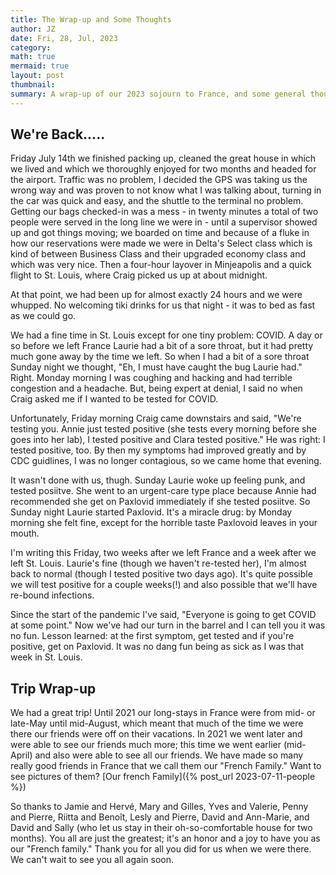 ```yaml
---
title: The Wrap-up and Some Thoughts
author: JZ
date: Fri, 28, Jul, 2023
category: 
math: true
mermaid: true
layout: post
thumbnail: 
summary: A wrap-up of our 2023 sojourn to France, and some general thoughts about the trip.
---  
```

<h2>We're Back.....</h2>
Friday July 14th we finished packing up, cleaned the great house in which we lived and which we thoroughly enjoyed for two months and headed for the airport. Traffic was no problem, I decided the GPS was taking us the wrong way and was proven to not know what I was talking about, turning in the car was quick and easy, and the shuttle to the terminal no problem. Getting our bags checked-in was a mess - in twenty minutes a total of two people were served in the long line we were in - until a supervisor showed up and got things moving; we boarded on time and because of a fluke in how our reservations were made we were in Delta's Select class which is kind of between Business Class and their upgraded economy class and which was very nice. Then a four-hour layover in Minjeapolis and a quick flight to St. Louis, where Craig picked us up at about midnight. 

At that point, we had been up for almost exactly 24 hours and we were whupped. No welcoming tiki drinks for us that night - it was to bed as fast as we could go.

We had a fine time in St. Louis except for one tiny problem: COVID. A day or so before we left France Laurie had a bit of a sore throat, but it had pretty much gone away by the time we left. So when I had a bit of a sore throat Sunday night we thought, "Eh, I must have caught the bug Laurie had." Right. Monday morning I was coughing and hacking and had terrible congestion and a headache. But, being expert at denial, I said no when Craig asked me if I wanted to be tested for COVID.

Unfortunately, Friday morning Craig came downstairs and said, "We're testing you. Annie just tested positive (she tests every morning before she goes into her lab), I tested positive and Clara tested positive." He was right: I tested positive, too. By then my symptoms had improved greatly and by CDC guidlines, I was no longer contagious, so we came home that evening.

It wasn't done with us, thugh. Sunday Laurie woke up feeling punk, and tested posiitve. She went to an urgent-care type place because Annie had recommended she get on Paxlovid immediately if she tested posiitve. So Sunday night Laurie started Paxlovid. It's a miracle drug: by Monday morning she felt fine, except for the horrible taste Paxlovoid leaves in your mouth.

I'm writing this Friday, two weeks after we left France and a week after we left St. Louis. Laurie's fine (though we haven't re-tested her), I'm almost back to normal (though I tested positive two days ago). It's quite possible we will test positive for a couple weeks(!) and also possible that we'll have re-bound infections.

Since the start of the pandemic I've said, "Everyone is going to get COVID at some point." Now we've had our turn in the barrel and I can tell you it was no fun. Lesson learned: at the first symptom, get tested and if you're positive, get on Paxlovid. It was no dang fun being as sick as I was that week in St. Louis.

<h2>Trip Wrap-up</h2>
We had a great trip! Until 2021 our long-stays in France were from mid- or late-May until mid-August, which meant that much of the time we were there our friends were off on their vacations. In 2021 we went later and were able to see our friends much more; this time we went earlier (mid-April) and also were able to see all our friends. We have made so many really good friends in France that we call them our "French Family." Want to see pictures of them? [Our french Family]({%  post_url 2023-07-11-people %})

So thanks to Jamie and Hervé, Mary and Gilles, Yves and Valerie, Penny and Pierre, Riitta and Benoît, Lesly and Pierre, David and Ann-Marie, and David and Sally (who let us stay in their oh-so-comfortable house for two months).  You all are just the greatest; it's an honor and a joy to have you as our "French family." Thank you for all you did for us when we were there. We can't wait to see you all again soon.

